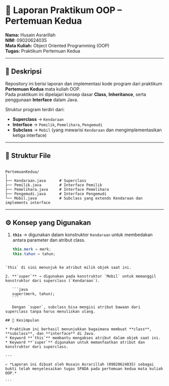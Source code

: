 # 📘 Laporan Praktikum OOP – Pertemuan Kedua

**Nama:** Husain Asrarillah  
**NIM:** 09020624035  
**Mata Kuliah:** Object Oriented Programming (OOP)  
**Tugas:** Praktikum Pertemuan Kedua  

---

## 📌 Deskripsi
Repository ini berisi laporan dan implementasi kode program dari praktikum **Pertemuan Kedua** mata kuliah OOP.  
Pada praktikum ini dipelajari konsep dasar **Class**, **Inheritance**, serta penggunaan **Interface** dalam Java.  

Struktur program terdiri dari:
- **Superclass** → `Kendaraan`  
- **Interface** → `Pemilik`, `Pemelihara`, `Pengemudi`  
- **Subclass** → `Mobil` (yang mewarisi `Kendaraan` dan mengimplementasikan ketiga interface)  

---

## 📂 Struktur File
```

PertemuanKedua/
│
├── Kendaraan.java      # Superclass
├── Pemilik.java        # Interface Pemilik
├── Pemelihara.java     # Interface Pemelihara
├── Pengemudi.java      # Interface Pengemudi
└── Mobil.java          # Subclass yang extends Kendaraan dan implements interface

````

---

## ⚙️ Konsep yang Digunakan
1. **`this`** → digunakan dalam konstruktor `Kendaraan` untuk membedakan antara parameter dan atribut class.  
   ```java
   this.merk = merk;
   this.tahun = tahun;
````

`this` di sini menunjuk ke atribut milik objek saat ini.

2. **`super`** → digunakan pada konstruktor `Mobil` untuk memanggil konstruktor dari superclass (`Kendaraan`).

   ```java
   super(merk, tahun);
   ```

   Dengan `super`, subclass bisa mengisi atribut bawaan dari superclass tanpa harus menuliskan ulang.

## 📝 Kesimpulan

* Praktikum ini berhasil menunjukkan bagaimana membuat **class**, **subclass**, dan **interface** di Java.
* Keyword **`this`** membantu mengakses atribut dalam objek saat ini.
* Keyword **`super`** digunakan untuk memanfaatkan atribut dan konstruktor dari superclass.

---

✍️ *Laporan ini dibuat oleh Husain Asrarillah (09020624035) sebagai bukti telah menyelesaikan tugas SPADA pada pertemuan kedua mata kuliah OOP.*

```
